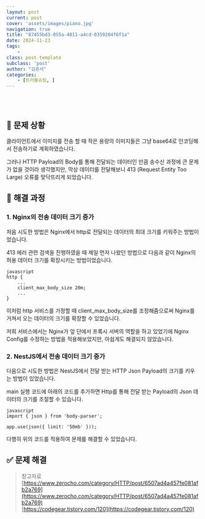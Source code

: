 ```yaml
---
layout: post
current: post
cover: 'assets/images/piano.jpg'
navigation: true
title: "87455bd3-055a-4011-a4cd-0359204f6f1a"
date: 2024-11-23
tags:
    - 
class: post-template
subclass: 'post'
author: "김준서"
categories:
    - [트러블슈팅, ]
---
```

<br><br>

## 🚨 문제 상황


클라이언트에서 이미지를 전송 할 때 작은 용량의 이미지들은 그냥 base64로 인코딩해서 전송하기로 계획하였습니다.


그러나 HTTP Payload의 Body를 통해 전달되는 데이터인 만큼 송수신 과정에 큰 문제가 없을 것이라 생각했지만, 막상 데이터를 전달해보니 413 (Request Entity Too Large) 오류를 맞닥뜨리게 되었습니다.


## 🏃 해결 과정


### 1. Nginx의 전송 데이터 크기 증가


처음 시도한 방법은 Nginx에서 http로 전달되는 데이터의 최대 크기를 키워주는 방법이었습니다.


413 에러 관련 검색을 진행하였을 때 제일 먼저 나왔던 방법으로 다음과 같이 Nginx의 허용 데이터 크기를 확장시키는 방법이었습니다.



```
javascript
http {
    ...
    client_max_body_size 20m;
    ...
} 

```



이처럼 http 서비스를 가정할 때 client_max_body_size를 조정해줌으로써 Nginx를 거쳐서 오는 데이터의 크기를 확장할 수 있었습니다.


저희 서비스에서는 Nginx가 앞 단에서 프록시 서버의 역할을 하고 있었기에 Nginx Config를 수정하는 방법을 적용해보았지만, 아쉽게도 해결되지 않았습니다.


### 2. NestJS에서 전송 데이터 크기 증가


다음으로 시도한 방법은 NestJS에서 전달 받는 HTTP Json Payload의 크기를 키우는 방법이 있었습니다.


main 실행 코드에 아래의 코드를 추가하면 Http를 통해 전달 받는 Payload의 Json 데이터의 크기를 조절할 수 있습니다.



```
javascript
import { json } from 'body-parser';

app.use(json({ limit: '50mb' }));

```



다행히 위의 코드를 적용하여 문제를 해결할 수 있었습니다.


## ✅ 문제 해결


> 참고자료  
> [https://www.zerocho.com/category/HTTP/post/6507ad4a457fe081afb2a769](https://www.zerocho.com/category/HTTP/post/6507ad4a457fe081afb2a769)  
> [https://codegear.tistory.com/120](https://codegear.tistory.com/120)  
> 


